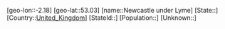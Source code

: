﻿---
location: [53.03,-2.18]
type: City
tags:
- geo/City


SpocWebEntityId: 32885
isDeleted: false
confidential: public

---
[geo-lon::-2.18]
[geo-lat::53.03]
[name::Newcastle under Lyme]
[State::]
[Country::[United_Kingdom](geo/Continent/Europe/United_Kingdom.md)]
[StateId::]
[Population::]
[Unknown::]

